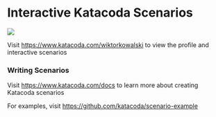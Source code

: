 # Interactive Katacoda Scenarios

[![](http://shields.katacoda.com/katacoda/wiktorkowalski/count.svg)](https://www.katacoda.com/wiktorkowalski "Get your profile on Katacoda.com")

Visit https://www.katacoda.com/wiktorkowalski to view the profile and interactive scenarios

### Writing Scenarios
Visit https://www.katacoda.com/docs to learn more about creating Katacoda scenarios

For examples, visit https://github.com/katacoda/scenario-example
